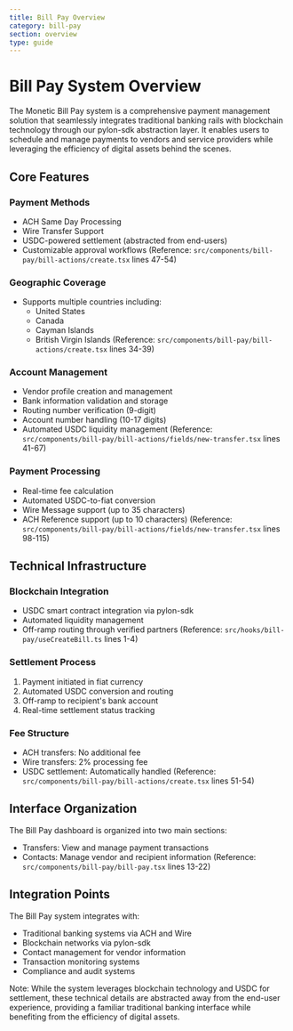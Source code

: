 ```yaml
---
title: Bill Pay Overview
category: bill-pay
section: overview
type: guide
---
```


# Bill Pay System Overview

The Monetic Bill Pay system is a comprehensive payment management solution that seamlessly integrates traditional banking rails with blockchain technology through our pylon-sdk abstraction layer. It enables users to schedule and manage payments to vendors and service providers while leveraging the efficiency of digital assets behind the scenes.

## Core Features

### Payment Methods
- ACH Same Day Processing
- Wire Transfer Support
- USDC-powered settlement (abstracted from end-users)
- Customizable approval workflows
(Reference: `src/components/bill-pay/bill-actions/create.tsx` lines 47-54)

### Geographic Coverage
- Supports multiple countries including:
  - United States
  - Canada
  - Cayman Islands
  - British Virgin Islands
(Reference: `src/components/bill-pay/bill-actions/create.tsx` lines 34-39)

### Account Management
- Vendor profile creation and management
- Bank information validation and storage
- Routing number verification (9-digit)
- Account number handling (10-17 digits)
- Automated USDC liquidity management
(Reference: `src/components/bill-pay/bill-actions/fields/new-transfer.tsx` lines 41-67)

### Payment Processing
- Real-time fee calculation
- Automated USDC-to-fiat conversion
- Wire Message support (up to 35 characters)
- ACH Reference support (up to 10 characters)
(Reference: `src/components/bill-pay/bill-actions/fields/new-transfer.tsx` lines 98-115)

## Technical Infrastructure

### Blockchain Integration
- USDC smart contract integration via pylon-sdk
- Automated liquidity management
- Off-ramp routing through verified partners
(Reference: `src/hooks/bill-pay/useCreateBill.ts` lines 1-4)

### Settlement Process
1. Payment initiated in fiat currency
2. Automated USDC conversion and routing
3. Off-ramp to recipient's bank account
4. Real-time settlement status tracking

### Fee Structure
- ACH transfers: No additional fee
- Wire transfers: 2% processing fee
- USDC settlement: Automatically handled
(Reference: `src/components/bill-pay/bill-actions/create.tsx` lines 51-54)

## Interface Organization

The Bill Pay dashboard is organized into two main sections:
- Transfers: View and manage payment transactions
- Contacts: Manage vendor and recipient information
(Reference: `src/components/bill-pay/bill-pay.tsx` lines 13-22)

## Integration Points

The Bill Pay system integrates with:
- Traditional banking systems via ACH and Wire
- Blockchain networks via pylon-sdk
- Contact management for vendor information
- Transaction monitoring systems
- Compliance and audit systems

Note: While the system leverages blockchain technology and USDC for settlement, these technical details are abstracted away from the end-user experience, providing a familiar traditional banking interface while benefiting from the efficiency of digital assets.